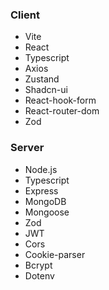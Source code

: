 ### Client

- Vite
- React
- Typescript
- Axios
- Zustand
- Shadcn-ui
- React-hook-form
- React-router-dom
- Zod

### Server

- Node.js
- Typescript
- Express
- MongoDB
- Mongoose
- Zod
- JWT
- Cors
- Cookie-parser
- Bcrypt
- Dotenv
